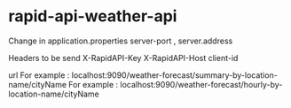 # rapid-api-weather-api

Change in application.properties
server-port , server.address

Headers to be send 
X-RapidAPI-Key
X-RapidAPI-Host
client-id

url
For example : localhost:9090/weather-forecast/summary-by-location-name/cityName
For example : localhost:9090/weather-forecast/hourly-by-location-name/cityName
